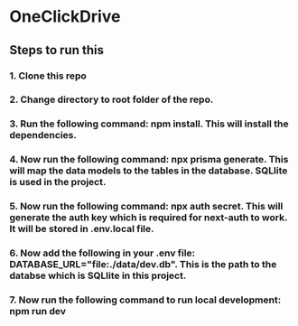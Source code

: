 # OneClickDrive

## Steps to run this

### 1. Clone this repo
### 2. Change directory to root folder of the repo.
### 3. Run the following command: npm install. This will install the dependencies.
### 4. Now run the following command: npx prisma generate. This will map the data models to the tables in the database. SQLlite is used in the project.
### 5. Now run the following command: npx auth secret. This will generate the auth key which is required for next-auth to work. It will be stored in .env.local file.
### 6. Now add the following in your .env file: DATABASE_URL="file:./data/dev.db". This is the path to the databse which is SQLlite in this project.
### 7. Now run the following command to run local development: npm run dev